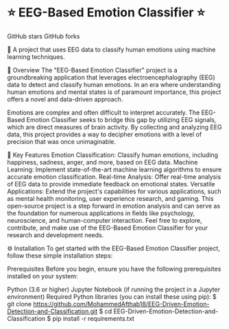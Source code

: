 # ⭐ EEG-Based Emotion Classifier ⭐


GitHub stars GitHub forks

🧠 A project that uses EEG data to classify human emotions using machine learning techniques.

🚀 Overview
The "EEG-Based Emotion Classifier" project is a groundbreaking application that leverages electroencephalography (EEG) data to detect and classify human emotions. In an era where understanding human emotions and mental states is of paramount importance, this project offers a novel and data-driven approach.

Emotions are complex and often difficult to interpret accurately. The EEG-Based Emotion Classifier seeks to bridge this gap by utilizing EEG signals, which are direct measures of brain activity. By collecting and analyzing EEG data, this project provides a way to decipher emotions with a level of precision that was once unimaginable.

🌟 Key Features
Emotion Classification: Classify human emotions, including happiness, sadness, anger, and more, based on EEG data.
Machine Learning: Implement state-of-the-art machine learning algorithms to ensure accurate emotion classification.
Real-time Analysis: Offer real-time analysis of EEG data to provide immediate feedback on emotional states.
Versatile Applications: Extend the project's capabilities for various applications, such as mental health monitoring, user experience research, and gaming.
This open-source project is a step forward in emotion analysis and can serve as the foundation for numerous applications in fields like psychology, neuroscience, and human-computer interaction. Feel free to explore, contribute, and make use of the EEG-Based Emotion Classifier for your research and development needs.

⚙️ Installation
To get started with the EEG-Based Emotion Classifier project, follow these simple installation steps:

Prerequisites
Before you begin, ensure you have the following prerequisites installed on your system:

Python (3.6 or higher)
Jupyter Notebook (if running the project in a Jupyter environment)
Required Python libraries (you can install these using pip):
$ git clone https://github.com/MohammedAfthab18/EEG-Driven-Emotion-Detection-and-Classification.git
$ cd EEG-Driven-Emotion-Detection-and-Classification
$ pip install -r requirements.txt
